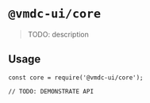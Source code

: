 # `@vmdc-ui/core`

> TODO: description

## Usage

```
const core = require('@vmdc-ui/core');

// TODO: DEMONSTRATE API
```
